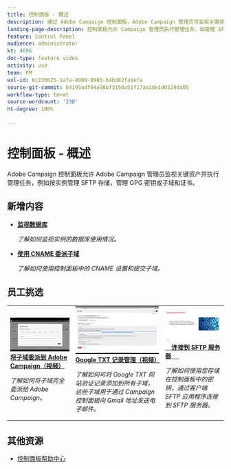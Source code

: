 ```yaml
---
title: 控制面板 - 概述
description: 通过 Adobe Campaign 控制面板，Adobe Campaign 管理员可监视关键资产并执行管理任务，例如按实例管理 SFTP 存储，管理 GPG 密钥或子域和证书。
landing-page-description: 控制面板允许 Campaign 管理员执行管理任务，如管理 SFTP 存储、GPG 密钥或子域和证书。
feature: Control Panel
audience: administrator
kt: 4696
doc-type: feature video
activity: use
team: PM
exl-id: 6c236625-1a7a-4009-898b-b4bd82fa1efa
source-git-commit: 84195adf94a98bf3150a51f17aa1de1d0329da05
workflow-type: tm+mt
source-wordcount: '230'
ht-degree: 100%

---
```


# 控制面板 - 概述

Adobe Campaign 控制面板允许 Adobe Campaign 管理员监视关键资产并执行管理任务，例如按实例管理 SFTP 存储，管理 GPG 密钥或子域和证书。

## 新增内容

* **[监视数据库](/help/control-panel-tutorials/performance-monitoring/monitoring-databases.md)**

   *了解如何监视实例的数据库使用情况。*

* **[使用 CNAME 委派子域](/help/control-panel-tutorials/subdomains-and-certificates/delegating-subdomains-using-cname.md)**

   *了解如何使用控制面板中的 CNAME 设置和提交子域。*

## 员工挑选

<table>
<tr>
  <td>
    <a href="./subdomains-and-certificates/subdomain-delegation.md"> 
      <img alt="将子域委派到 Adobe Campaign（视频）" src="./assets/31390.jpg"/>
    </a>
    <div>
      <a href="./subdomains-and-certificates/subdomain-delegation.md">
    <strong>将子域委派到 Adobe Campaign（视频）</strong>
    </a>
    </div>
    <p>
    <em>了解如何将子域完全委派给 Adobe Campaign。</em>
    <p>
  </td>
   <td>
    <a href="./subdomains-and-certificates/google-txt-record-management.md">
      <img alt="Google TXT 记录管理（视频）" src="./assets/32369.jpg" />
    </a>
    <div>
    <a href="./subdomains-and-certificates/google-txt-record-management.md">
    <strong>Google TXT 记录管理（视频）</strong>
    </a>
    </div>
    <p>
    <em>了解如何可将 Google TXT 网站验证记录添加到所有子域，这些子域用于通过 Campaign 控制面板向 Gmail 地址发送电子邮件。</em>
    <p>
  </td>
  <td>
    <a href="./sftp-management/connect-to-sftp-server.md">
      <img alt="连接到 SFTP 服务器" src="./assets/27263.jpg" />
    </a>
    <div>
      <a href="./sftp-management/connect-to-sftp-server.md">
    <strong>连接到 SFTP 服务器</strong>
    </a>
    </div>
    <p>
    <em>了解如何使用您存储在控制面板中的密钥，通过客户端 SFTP 应用程序连接到 SFTP 服务器。</em>
    <p>
  </td>
</tr>
</table>

## 其他资源

* [控制面板帮助中心](https://experienceleague.adobe.com/docs/control-panel/using/control-panel-home.html?lang=zh-Hans)

